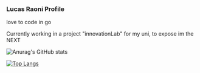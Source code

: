 ### Lucas Raoni Profile

love to code in go 

Currently working in a project "innovationLab"
for my uni, to expose im the NEXT



![Anurag's GitHub stats](https://github-readme-stats.vercel.app/api?username=mahauni&show_icons=true&theme=midnight-purple)

[![Top Langs](https://github-readme-stats.vercel.app/api/top-langs/?username=mahauni&layout=compact&hide=html,css)](https://github.com/anuraghazra/github-readme-stats)

